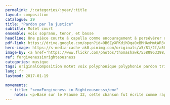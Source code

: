 ```yaml
---
permalink: /:categories/:year/:title
layout: composition
catalogue: 29
title: "Pardon par la justice"
subtitle: Motet court
ensemble: voix soprano, tenor, et basse
headline: Une pièce courte à capella comme encouragement à persévérer dans le Seigneur et surmonter le péché.
pdf-link: https://drive.google.com/open?id=0B6ZyXPKdihDqa0xBMHAxMmtWR3c
hero-image: https://s-media-cache-ak0.pinimg.com/originals/a5/81/2f/a5812f21cce534435c89b89253371f8d.jpg
image-by: <a href='https://www.flickr.com/photos/thomashawk/5580963398/in/photolist-9vaTYS-dUY3bQ-aQx4op-yRNaGs-kT3Rr7-kT3NxS-yRNf6Y-s46Z1y-wWPJmQ-kT2eHg-rPK5ff-kT24yD-kT2akD-kT1Cpv-qzQZBc-zweZAu-rwUJqZ-53uaUo-qvr5y-8FH3DA-ad9iNq-91S7Ey-8Qcmbr-5WdGS3-e5v2Jg-e5AFzQ-qCvH2G-8ej7Gj-JW2sQ-e5v474-7yuPBd-gQFUD-8Drmqh-fBHK7A-qxmhoG-9ErYFo-eD4YUL-7UfG4U-nRe8kq-f591H9-dYzqUZ-rmrmfV-c1C3rb-8dKerm-oV7tHR-a21HtQ-aYfzBZ-bbnZvk-dBjE43-iQh3Hd' target='_new'>Whose God</a> par <a href='https://www.flickr.com/photos/thomashawk/' target='_new' >Thomas Hawk</a> under <a href='https://creativecommons.org/licenses/by-nc/2.0/' target='_new'>Attribution-NonCommercial 2.0 Generic</a>
ref: forgivenessinrighteousness
categories: musique
tags: originalComposition motet voix polyphonique polyphonie pardon trio
lang: fr
lastmod: 2017-01-19

movements:
  - title: "<em>Forgiveness in Righteousness</em>"
    notes: <p>Basé sur le Psaume 32, cette chanson fut écrite comme rappel à rechercher toujours le pardon du Seigneur et à y prendre joie. Cette composition a été composée à l'origine pour l'église du campus à Pensacola Christian College.</p>
---
```

